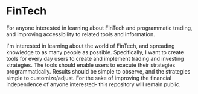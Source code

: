 # FinTech
For anyone interested in learning about FinTech and programmatic trading, and improving accessibility to related tools and information. 

I'm interested in learning about the world of FinTech, and spreading knowledge to as many people as possible. Specifically, I want to create tools for every day users to create and implement trading and investing strategies. The tools should enable users to execute their strategies programmatically. Results should be simple to observe, and the strategies simple to customize/adjust. For the sake of improving the financial independence of anyone interested- this repository will remain public.
